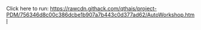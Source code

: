 Click here to run:
https://rawcdn.githack.com/qthais/project-PDM/756346d8c00c386dcbe1b907a7b443c0d377ad62/AutoWorkshop.html
